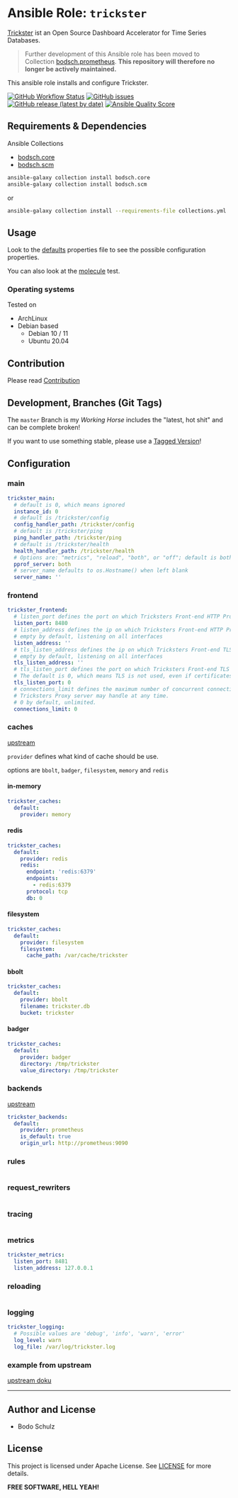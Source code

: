 
# Ansible Role:  `trickster`

[Trickster](https://github.com/tricksterproxy/trickster) ist an Open Source Dashboard Accelerator for Time Series Databases.

> Further development of this Ansible role has been moved to Collection [bodsch.prometheus](https://github.com/bodsch/ansible-collection-prometheus).
> **This repository will therefore no longer be actively maintained.**

This ansible role installs and configure Trickster.

[![GitHub Workflow Status](https://img.shields.io/github/actions/workflow/status/bodsch/ansible-trickster/main.yml?branch=main)][ci]
[![GitHub issues](https://img.shields.io/github/issues/bodsch/ansible-trickster)][issues]
[![GitHub release (latest by date)](https://img.shields.io/github/v/release/bodsch/ansible-trickster)][releases]
[![Ansible Quality Score](https://img.shields.io/ansible/quality/50067?label=role%20quality)][quality]

[ci]: https://github.com/bodsch/ansible-trickster/actions
[issues]: https://github.com/bodsch/ansible-trickster/issues?q=is%3Aopen+is%3Aissue
[releases]: https://github.com/bodsch/ansible-trickster/releases
[quality]: https://galaxy.ansible.com/bodsch/trickster

## Requirements & Dependencies

Ansible Collections

- [bodsch.core](https://github.com/bodsch/ansible-collection-core)
- [bodsch.scm](https://github.com/bodsch/ansible-collection-scm)

```bash
ansible-galaxy collection install bodsch.core
ansible-galaxy collection install bodsch.scm
```
or
```bash
ansible-galaxy collection install --requirements-file collections.yml
```


## Usage

Look to the [defaults](defaults/main.yml) properties file to see the possible configuration properties.

You can also look at the [molecule](molecule/default/group_vars/all) test.

### Operating systems

Tested on

* ArchLinux
* Debian based
    - Debian 10 / 11
    - Ubuntu 20.04

## Contribution

Please read [Contribution](CONTRIBUTING.md)

## Development,  Branches (Git Tags)

The `master` Branch is my *Working Horse* includes the "latest, hot shit" and can be complete broken!

If you want to use something stable, please use a [Tagged Version](https://github.com/bodsch/ansible-trickster/tags)!

## Configuration

### main

```yaml
trickster_main:
  # default is 0, which means ignored
  instance_id: 0
  # default is /trickster/config
  config_handler_path: /trickster/config
  # default is /trickster/ping
  ping_handler_path: /trickster/ping
  # default is /trickster/health
  health_handler_path: /trickster/health
  # Options are: "metrics", "reload", "both", or "off"; default is both
  pprof_server: both
  # server_name defaults to os.Hostname() when left blank
  server_name: ''
```

### frontend

```yaml
trickster_frontend:
  # listen_port defines the port on which Tricksters Front-end HTTP Proxy server listens.
  listen_port: 8480
  # listen_address defines the ip on which Tricksters Front-end HTTP Proxy server listens.
  # empty by default, listening on all interfaces
  listen_address: ''
  # tls_listen_address defines the ip on which Tricksters Front-end TLS Proxy server listens.
  # empty by default, listening on all interfaces
  tls_listen_address: ''
  # tls_listen_port defines the port on which Tricksters Front-end TLS Proxy server listens.
  # The default is 0, which means TLS is not used, even if certificates are configured below.
  tls_listen_port: 0
  # connections_limit defines the maximum number of concurrent connections
  # Tricksters Proxy server may handle at any time.
  # 0 by default, unlimited.
  connections_limit: 0
```

### caches

[upstream](https://github.com/trickstercache/trickster/blob/main/examples/conf/example.full.yaml#L68-L190)

`provider` defines what kind of cache should be use.

options are `bbolt`, `badger`, `filesystem`, `memory` and `redis`

#### in-memory

```yaml
trickster_caches:
  default:
    provider: memory
```

#### redis

```yaml
trickster_caches:
  default:
    provider: redis
    redis:
      endpoint: 'redis:6379'
      endpoints:
        - redis:6379
      protocol: tcp
      db: 0
```

#### filesystem

```yaml
trickster_caches:
  default:
    provider: filesystem
    filesystem:
      cache_path: /var/cache/trickster
```

#### bbolt

```yaml
trickster_caches:
  default:
    provider: bbolt
    filename: trickster.db
    bucket: trickster
```

#### badger

```yaml
trickster_caches:
  default:
    provider: badger
    directory: /tmp/trickster
    value_directory: /tmp/trickster
```


### backends

[upstream](https://github.com/trickstercache/trickster/blob/main/examples/conf/example.full.yaml#L216-L524)

```yaml
trickster_backends:
  default:
    provider: prometheus
    is_default: true
    origin_url: http://prometheus:9090
```


### rules

```yaml


```


### request_rewriters

```yaml


```


### tracing

```yaml


```


### metrics

```yaml
trickster_metrics:
  listen_port: 8481
  listen_address: 127.0.0.1
```


### reloading

```yaml


```


### logging

```yaml
trickster_logging:
  # Possible values are 'debug', 'info', 'warn', 'error'
  log_level: warn
  log_file: /var/log/trickster.log
```

### example from upstream

[upstream doku](https://github.com/trickstercache/trickster/blob/main/examples/conf/example.full.yaml)


---

## Author and License

- Bodo Schulz

## License

This project is licensed under Apache License. See [LICENSE](/LICENSE) for more details.


**FREE SOFTWARE, HELL YEAH!**
